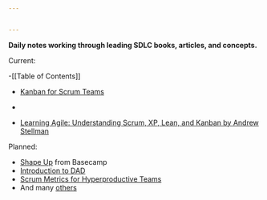 ```yaml
---


---
```


**Daily notes working through leading SDLC books, articles, and concepts.**

Current:

-[[Table of Contents]]

- [Kanban for Scrum Teams](Kanban_for_Scrum_Teams.md)
- 

- [Learning Agile: Understanding Scrum, XP, Lean, and Kanban by Andrew Stellman](https://www.amazon.com/Learning-Agile-Understanding-Scrum-Kanban/dp/1449331920)

Planned:

- [Shape Up](https://basecamp.com/shapeup) from Basecamp
- [Introduction to DAD](https://www.amazon.com/Mark-Lines-ebook-dp-B07B9TZHDH/dp/B07B9TZHDH/ref=mt_other?_encoding=UTF8&me=&qid=)
- [Scrum Metrics for Hyperproductive Teams](https://www.agilealliance.org/wp-content/uploads/2016/01/ScrumMetricsAgile2012.pdf)
- And many [others](https://tab.bz/ypxug)

